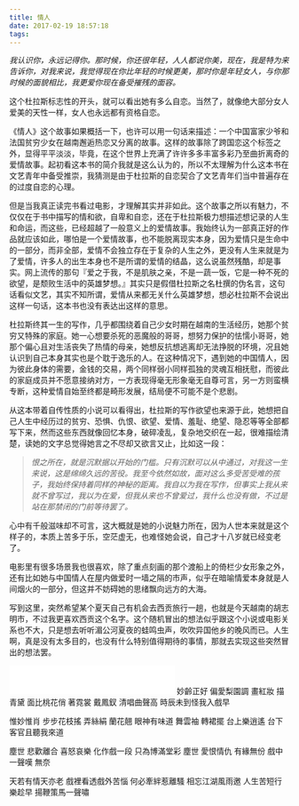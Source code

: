 ```yaml
---
title: 情人
date: 2017-02-19 18:57:18
tags:
---
```

_我认识你，永远记得你。那时候，你还很年轻，人人都说你美，现在，我是特为来告诉你，对我来说，我觉得现在你比年轻的时候更美，那时你是年轻女人，与你那时候的面貌相比，我更爱你现在备受摧残的面容。_
<!-- more -->
这个杜拉斯标志性的开头，就可以看出她有多么自恋。当然了，就像绝大部分女人爱美的天性一样，女人也永远都有资格自恋。

《情人》这个故事如果概括一下，也许可以用一句话来描述：一个中国富家少爷和法国贫穷少女在越南邂逅热恋又分离的故事。这样的故事除了跨国恋这个标签之外，显得平平淡淡，毕竟，在这个世界上充满了许许多多丰富多彩乃至曲折离奇的爱情故事。起初看这本书的简介我就是这么认为的，所以不太理解为什么这本书在文艺青年中备受推崇，我猜测是由于杜拉斯的自恋契合了文艺青年们当中普遍存在的过度自恋的心理。

但是当我真正读完书看过电影，才理解其实并非如此。这个故事之所以有魅力，不仅仅在于书中描写的情和欲，自卑和自恋，还在于杜拉斯极力想描述想记录的人生和命运，而这些，已经超越了一般意义上的爱情故事。我始终认为一部真正好的作品就应该如此，哪怕是一个爱情故事，也不能脱离现实本身，因为爱情只是生命中的一部分，而非全部，爱情不会独立存在于复杂的人生之外，更没有人生来就是为了爱情，许多人的出生本身也不是所谓的爱情的结晶，这么说虽然残酷，却是事实。网上流传的那句『爱之于我，不是肌肤之亲，不是一蔬一饭，它是一种不死的欲望，是颓败生活中的英雄梦想。』其实只是假借杜拉斯之名杜撰的伪名言，这句话看似文艺，其实不知所谓，爱情从来都无关什么英雄梦想，想必杜拉斯不会说出这样一句话，这本书也没有表达出这样的意思。

杜拉斯终其一生的写作，几乎都围绕着自己少女时期在越南的生活经历，她那个贫穷又特殊的家庭。她一心想要杀死的恶魔般的哥哥，想努力保护的怯懦小哥哥，她那个偏心且对生活丧失了热情的母亲，她想反抗想逃离却无法挣脱的环境，况且她认识到自己本身其实也是个耽于逸乐的人。在这种情况下，遇到她的中国情人，因为彼此身体的需要，金钱的交易，两个同样弱小同样孤独的灵魂互相抚慰，而彼此的家庭成员并不愿意接纳对方，一方表现得毫无形象毫无自尊可言，另一方则蛮横专断，这种爱情自始至终都是畸形发展，结局便不可能不是个悲剧。

从这本带着自传性质的小说可以看得出，杜拉斯的写作欲望也来源于此，她想把自己人生中经历过的贫穷、恐惧、仇恨、欲望、爱情、羞耻、绝望、隐忍等等全部都写下来，然而这些东西就像回忆本身，破碎凌乱，复杂地交织在一起，很难描绘清楚，读她的文字总觉得她言之不尽却又欲言又止，比如这一段：
>_恨之所在，就是沉默据以开始的门槛。只有沉默可以从中通过，对我这一生来说，这是绵绵久远的苦役。我至今依然如故，面对这么多受苦受难的孩子，我始终保持着同样的神秘的距离。我自以为我在写作，但事实上我从来就不曾写过，我以为在爱，但我从来也不曾爱过，我什么也没有做，不过是站在那禁闭的门前等待罢了。_

心中有千般滋味却不可言，这大概就是她的小说魅力所在，因为人世本来就是这个样子的，本质上苦多于乐，空茫虚无，也难怪她会说，自己才十八岁就已经变老了。

电影里有很多场景我也很喜欢，除了重点刻画的那个渡船上的倚栏少女形象之外，还有比如她与中国情人在屋内做爱时一墙之隔的市声，似乎在暗喻情爱本身就是人间烟火的一部分，但这并不妨碍她的思绪飘向远方的大海。

写到这里，突然希望某个夏天自己有机会去西贡旅行一趟，也就是今天越南的胡志明市，不过我更喜欢西贡这个名字。这个随机冒出的想法似乎跟这个小说或电影关系也不大，只是想去听听湄公河夏夜的蛙鸣虫声，吹吹异国他乡的晚风而已。人生啊，真是没有太多目的，也没有什么特别值得期待的事情，那就去实现这些突然冒出的想法罢。
<iframe frameborder="no" border="0" marginwidth="0" marginheight="0" width=298 height=52 src="//music.163.com/outchain/player?type=2&id=456466402&auto=0&height=32"></iframe>
妙齡正好 偏愛梨園調
畫紅妝 描青黛 面比桃花俏
著霓裳 戴鳳釵 清唱曲聲高
時辰未到怪我入戲早

惟妙惟肖 步步花枝搖
弄絲絹 蘭花翹 眼神有味道
舞雲袖 轉裙擺 台上樂逍遙
台下客官且聽我來道

塵世 悲歡離合 喜怒哀樂 化作戲一段
只為博滿堂彩
塵世 愛恨情仇 有緣無份 戲中一聲嘆
無奈

天若有情天亦老 戲裡看透戲外苦惱
何必牽絆惹離騷
相忘江湖風雨邀 人生苦短行樂趁早
揚鞭策馬一聲嘯
